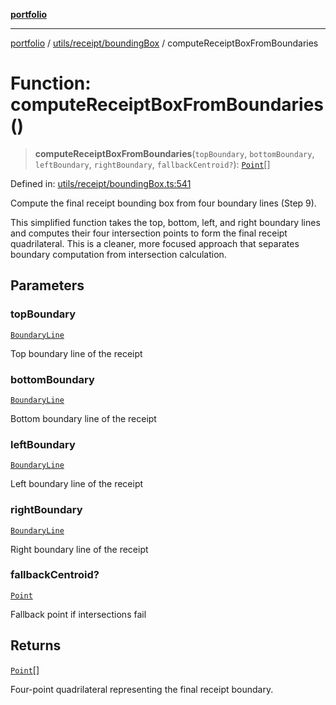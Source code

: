 [**portfolio**](../../../../README.md)

***

[portfolio](../../../../modules.md) / [utils/receipt/boundingBox](../README.md) / computeReceiptBoxFromBoundaries

# Function: computeReceiptBoxFromBoundaries()

> **computeReceiptBoxFromBoundaries**(`topBoundary`, `bottomBoundary`, `leftBoundary`, `rightBoundary`, `fallbackCentroid?`): [`Point`](../../../../types/api/interfaces/Point.md)[]

Defined in: [utils/receipt/boundingBox.ts:541](https://github.com/tnorlund/Portfolio/blob/a6d6b95434da5ca44e91e483ad0461078fe210c1/portfolio/utils/receipt/boundingBox.ts#L541)

Compute the final receipt bounding box from four boundary lines (Step 9).

This simplified function takes the top, bottom, left, and right boundary lines
and computes their four intersection points to form the final receipt quadrilateral.
This is a cleaner, more focused approach that separates boundary computation
from intersection calculation.

## Parameters

### topBoundary

[`BoundaryLine`](../interfaces/BoundaryLine.md)

Top boundary line of the receipt

### bottomBoundary

[`BoundaryLine`](../interfaces/BoundaryLine.md)

Bottom boundary line of the receipt

### leftBoundary

[`BoundaryLine`](../interfaces/BoundaryLine.md)

Left boundary line of the receipt

### rightBoundary

[`BoundaryLine`](../interfaces/BoundaryLine.md)

Right boundary line of the receipt

### fallbackCentroid?

[`Point`](../../../../types/api/interfaces/Point.md)

Fallback point if intersections fail

## Returns

[`Point`](../../../../types/api/interfaces/Point.md)[]

Four-point quadrilateral representing the final receipt boundary.
